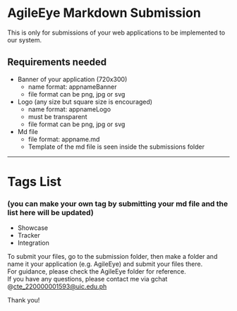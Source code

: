 # AgileEye Markdown Submission
This is only for submissions of your web applications to be implemented to our system.

## Requirements needed 
- Banner of your application (720x300)
    - name format: appnameBanner
    - file format can be png, jpg or svg
- Logo (any size but square size is encouraged)
    - name format: appnameLogo
    - must be transparent
    - file format can be png, jpg or svg
- Md file
    - file format: appname.md
    - Template of the md file is seen inside the submissions folder

***
# Tags List  
### (you can make your own tag by submitting your md file and the list here will be updated)  
- Showcase
- Tracker
- Integration
  
To submit your files, go to the submission folder, then make a folder and name it your application (e.g. AgileEye) and submit your files there.  
For guidance, please check the AgileEye folder for reference.  
If you have any questions, please contact me via gchat @cte_220000001593@uic.edu.ph  
  
Thank you!
